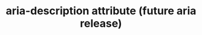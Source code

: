 ---
{
  "title": "aria-description attribute (future aria release)",
  "description": "Defines a string value that describes or annotates the current element.",
  "category": "aria",
  "keywords": "aria-description attribute (future aria release)",
  "last_test_date": "2021-10-19",
  "test_results_url": "https://a11ysupport.io/tech/aria/aria-description_attribute",
  "test_url": "https://a11ysupport.io/tech/aria/aria-description_attribute",
  "notes_by_num": {
    "1": "Didn't convey description changes when in focus",
    "2": "Didn't contribute to the description"
  },
  "stats": {
    "jaws": {
      "chrome": {
        "94": "y"
      },
      "edge": {
        "94": "y"
      },
      "firefox": {
        "93": "a #1"
      }
    },
    "narrator": {
      "edge": {
        "94": "a #1"
      }
    },
    "nvda": {
      "chrome": {
        "94": "y"
      },
      "edge": {
        "94": "y"
      },
      "firefox": {
        "93": "a #1"
      }
    },
    "orca": {
      "firefox": {
        "93": "a #1"
      }
    },
    "vo_ios": {
      "ios_saf": {
        "15.0.1": "n #2 #1"
      }
    },
    "vo_macos": {
      "safari": {
        "15.0": "n #2 #1"
      }
    },
    "talkback": {
      "and_chr": {
        "94": "a #1"
      }
    }
  },
  "links": {
    "DRAFT ARIA spec for aria-description": "https://w3c.github.io/aria/#aria-description"
  }
}
---